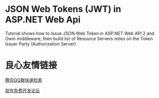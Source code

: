 JSON Web Tokens (JWT) in ASP.NET Web Api
===============

Tutorial shows how to Issue JSON Web Token in ASP.NET Web API 2 and Owin middleware, then build list of Resource Servers relies on the Token Issuer Party (Authorization Server)


 # 良心友情链接

[腾讯QQ群快速检索](http://u.720life.cn/s/8cf73f7c)

[软件免费开发论坛](http://u.720life.cn/s/bbb01dc0)